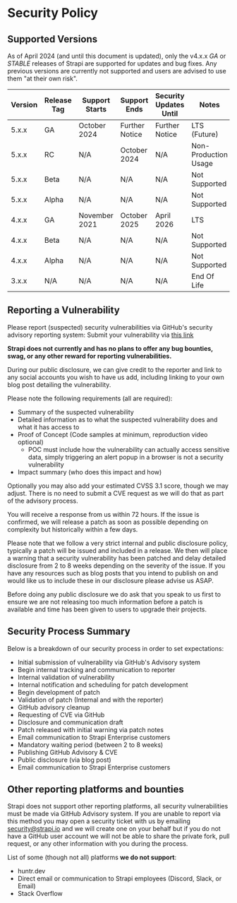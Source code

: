 # Security Policy

## Supported Versions

As of April 2024 (and until this document is updated), only the v4.x.x _GA_ or _STABLE_ releases of Strapi are supported for updates and bug fixes. Any previous versions are currently not supported and users are advised to use them "at their own risk".

| Version | Release Tag | Support Starts | Support Ends   | Security Updates Until | Notes                |
|---------|-------------|----------------|----------------|------------------------|----------------------|
| 5.x.x   | GA          | October 2024   | Further Notice | Further Notice         | LTS (Future)         |
| 5.x.x   | RC          | N/A            | October 2024   | N/A                    | Non-Production Usage |
| 5.x.x   | Beta        | N/A            | N/A            | N/A                    | Not Supported        |
| 5.x.x   | Alpha       | N/A            | N/A            | N/A                    | Not Supported        |
| 4.x.x   | GA          | November 2021  | October 2025   | April 2026             | LTS                  |
| 4.x.x   | Beta        | N/A            | N/A            | N/A                    | Not Supported        |
| 4.x.x   | Alpha       | N/A            | N/A            | N/A                    | Not Supported        |
| 3.x.x   | N/A         | N/A            | N/A            | N/A                    | End Of Life          |

## Reporting a Vulnerability

Please report (suspected) security vulnerabilities via GitHub's security advisory reporting system:
Submit your vulnerability via [this link](https://github.com/strapi/strapi/security/advisories/new)

**Strapi does not currently and has no plans to offer any bug bounties, swag, or any other reward for reporting vulnerabilities.**

During our public disclosure, we can give credit to the reporter and link to any social accounts you wish to have us add, including linking to your own blog post detailing the vulnerability.

Please note the following requirements (all are required):

- Summary of the suspected vulnerability
- Detailed information as to what the suspected vulnerability does and what it has access to
- Proof of Concept (Code samples at minimum, reproduction video optional)
  - POC must include how the vulnerability can actually access sensitive data, simply triggering an alert popup in a browser is not a security vulnerability
- Impact summary (who does this impact and how)

Optionally you may also add your estimated CVSS 3.1 score, though we may adjust. There is no need to submit a CVE request as we will do that as part of the advisory process.

You will receive a response from us within 72 hours. If the issue is confirmed, we will release a patch as soon as possible depending on complexity but historically within a few days.

Please note that we follow a very strict internal and public disclosure policy, typically a patch will be issued and included in a release. We then will place a warning that a security vulnerability has been patched and delay detailed disclosure from 2 to 8 weeks depending on the severity of the issue. If you have any resources such as blog posts that you intend to publish on and would like us to include these in our disclosure please advise us ASAP.

Before doing any public disclosure we do ask that you speak to us first to ensure we are not releasing too much information before a patch is available and time has been given to users to upgrade their projects.

## Security Process Summary

Below is a breakdown of our security process in order to set expectations:

- Initial submission of vulnerability via GitHub's Advisory system
- Begin internal tracking and communication to reporter
- Internal validation of vulnerability
- Internal notification and scheduling for patch development
- Begin development of patch
- Validation of patch (Internal and with the reporter)
- GitHub advisory cleanup
- Requesting of CVE via GitHub
- Disclosure and communication draft
- Patch released with initial warning via patch notes
- Email communication to Strapi Enterprise customers
- Mandatory waiting period (between 2 to 8 weeks)
- Publishing GitHub Advisory & CVE
- Public disclosure (via blog post)
- Email communication to Strapi Enterprise customers

## Other reporting platforms and bounties

Strapi does not support other reporting platforms, all security vulnerabilities must be made via GitHub Advisory system. If you are unable to report via this method you may open a security ticket with us by emailing security@strapi.io and we will create one on your behalf but if you do not have a GitHub user account we will not be able to share the private fork, pull request, or any other information with you during the process.

List of some (though not all) platforms **we do not support**:

- huntr.dev
- Direct email or communication to Strapi employees (Discord, Slack, or Email)
- Stack Overflow
